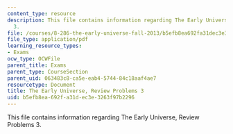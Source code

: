 ```yaml
---
content_type: resource
description: This file contains information regarding The Early Universe, Review Problems
  3.
file: /courses/8-286-the-early-universe-fall-2013/b5efb8ea692fa31dec3e3263f97b2296_MIT8_286F13_q3review.pdf
file_type: application/pdf
learning_resource_types:
- Exams
ocw_type: OCWFile
parent_title: Exams
parent_type: CourseSection
parent_uid: 063483c8-ca5e-eab4-5744-84c18aaf4ae7
resourcetype: Document
title: The Early Universe, Review Problems 3
uid: b5efb8ea-692f-a31d-ec3e-3263f97b2296
---
```

This file contains information regarding The Early Universe, Review Problems 3.

